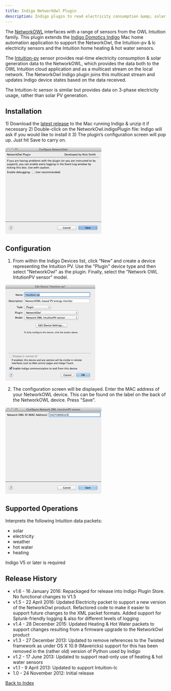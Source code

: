 ```yaml
---
title: Indigo NetworkOwl Plugin
description: Indigo plugin to read electricity consumption &amp; solar generation data from a NetworkOwl device 
---
```


The [NetworkOWL](http://www.theowl.com/index.php/owl-intuition/) interfaces with a range of sensors from the OWL Intuition family. This plugin extends the [Indigo Domotics Indigo](http://www.indigodomo.com/index.html) Mac home automation application to support the NetworkOwl, the Intuition-pv &amp; lc electricity sensors and the Intuition home heating &amp; hot water sensors.

The [Intuition-pv](http://www.theowl.com/index.php/energy-monitors/solar-pv-monitoring/intuition-pv/) sensor provides real-time electricity consumption &amp; solar generation data to the NetworkOWL, which provides the data both to the OWL Intuition cloud application and as a multicast stream on the local network. The NetworkOwl Indigo plugin joins this multicast stream and updates Indigo device states based on the data received.

The Intuition-lc sensor is similar but provides data on 3-phase electricity usage, rather than solar PV generation.

## Installation

1) Download the [latest release](https://github.com/smudger4/NetworkOwl/releases) to the Mac running Indigo &amp; unzip it if necessary
2) Double-click on the NetworkOwl.indigoPlugin file: Indigo will ask if you would like to install it
3) The plugin’s configuration screen will pop up. Just hit Save to carry on.

![Plugin Config](NetworkOwl-config.png)

## Configuration

1) From within the Indigo Devices list, click “New” and create a device representing the Intuition PV. Use the "Plugin" device type and then select "NetworkOwl" as the plugin. Finally, select the "Network OWL IntutionPV sensor" model.

![Device Creation](NetworkOwl-device.png)

2) The configuration screen will be displayed. Enter the MAC address of your NetworkOWL device. This can be found on the label on the back of the NetworkOWL device. Press "Save".

![Device Config](NetworkOwl-deviceconfig.png)

## Supported Operations

Interprets the following Intuition data packets:

* solar
* electricity
* weather
* hot water
* heating

Indigo V5 or later is required

## Release History

* v1.6 - 16 January 2016: Repackaged for release into Indigo Plugin Store. No functional changes to V1.5
* v1.5 - 22 April 2016: Updated Electricity packet to support a new version of the NetworkOwl product. Refactored code to make it easier to support future changes to the XML packet formats. Added support for Splunk-friendly logging &amp; also for different levels of logging
* v1.4 - 28 December 2015: Updated Heating &amp; Hot Water packets to support changes resulting from a firmware upgrade to the NetworkOwl product
* v1.3 - 27 December 2013: Updated to remove references to the Twisted framework as under OS X 10.9 (Mavericks) support for this has been removed in the (rather old) version of Python used by Indigo
* v1.2 - 17 June 2013: Updated to support read-only use of heating &amp; hot water sensors
* v1.1 - 9 April 2013: Updated to support Intuition-lc
* 1.0 - 24 November 2012: Initial release

[Back to Index](https://smudger4.github.io)
